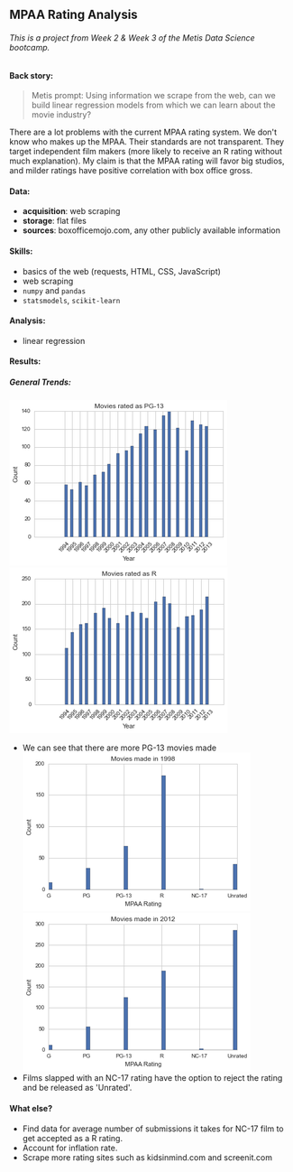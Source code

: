 ## MPAA Rating Analysis
###### This is a project from Week 2 & Week 3 of the Metis Data Science bootcamp.


#### Back story:

>Metis prompt: Using information we scrape from the web, can we build linear regression models from which we can learn about the movie industry?

There are a lot problems with the current MPAA rating system. We don't know who makes up the MPAA. Their standards are not transparent. They target independent film makers (more likely to receive an R rating without much explanation). My claim is that the MPAA rating will favor big studios, and milder ratings have positive correlation with box office gross.


#### Data:

 * **acquisition**: web scraping
 * **storage**: flat files
 * **sources**: boxofficemojo.com, any other publicly available information


#### Skills:

 * basics of the web (requests, HTML, CSS, JavaScript)
 * web scraping
 * `numpy` and `pandas`
 * `statsmodels`, `scikit-learn`


#### Analysis:

 * linear regression

#### Results:
##### General Trends:
![](images/pg13_counts.png)
![](images/r_counts.png)
 * We can see that there are more PG-13 movies made 
![](images/1998.png)
![](images/2012.png)
 * Films slapped with an NC-17 rating have the option to reject the rating and be released as 'Unrated'. 

#### What else?

 * Find data for average number of submissions it takes for NC-17 film to get accepted as a R rating.
 * Account for inflation rate.
 * Scrape more rating sites such as kidsinmind.com and screenit.com

